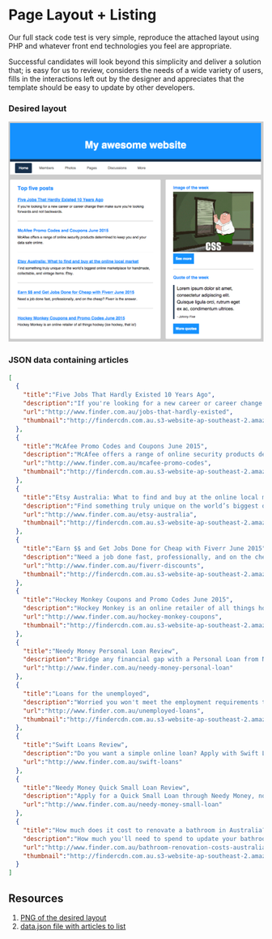 # Page Layout + Listing

Our full stack code test is very simple, reproduce the attached layout using PHP and whatever front end technologies you feel are appropriate.

Successful candidates will look beyond this simplicity and deliver a solution that; is easy for us to review, considers the needs of a wide variety of users, fills in the interactions left out by the designer and appreciates that the template should be easy to update by other developers.

### Desired layout

![](./home-test-fullstack.png)

### JSON data containing articles

```json
[
  {
    "title":"Five Jobs That Hardly Existed 10 Years Ago",
    "description":"If you're looking for a new career or career change then make sure you're looking forwards and not backwards.",
    "url":"http://www.finder.com.au/jobs-that-hardly-existed",
    "thumbnail":"http://findercdn.com.au.s3-website-ap-southeast-2.amazonaws.com/shopping/images/hero/1510-photo.jpg"
  },
  {
    "title":"McAfee Promo Codes and Coupons June 2015",
    "description":"McAfee offers a range of online security products determined to keep you and your data safe online.",
    "url":"http://www.finder.com.au/mcafee-promo-codes",
    "thumbnail":"http://findercdn.com.au.s3-website-ap-southeast-2.amazonaws.com/finder-au/wp-uploads/2015/06/McAfee.Feature.jpg"
  },
  {
    "title":"Etsy Australia: What to find and buy at the online local market",
    "description":"Find something truly unique on the world’s biggest online marketplace for handmade, collectable, and vintage items: Etsy.",
    "url":"http://www.finder.com.au/etsy-australia",
    "thumbnail":"http://findercdn.com.au.s3-website-ap-southeast-2.amazonaws.com/finder-au/wp-uploads/2015/06/Lamps.Logo_.Crop_.jpg"
  },
  {
    "title":"Earn $$ and Get Jobs Done for Cheap with Fiverr June 2015",
    "description":"Need a job done fast, professionally, and on the cheap? Fiverr is the answer.",
    "url":"http://www.finder.com.au/fiverr-discounts",
    "thumbnail":"http://findercdn.com.au.s3-website-ap-southeast-2.amazonaws.com/finder-au/wp-uploads/2015/06/Fiverr.gif"
  },
  {
    "title":"Hockey Monkey Coupons and Promo Codes June 2015",
    "description":"Hockey Monkey is an online retailer of all things hockey (ice hockey, that is!)",
    "url":"http://www.finder.com.au/hockey-monkey-coupons",
    "thumbnail":"http://findercdn.com.au.s3-website-ap-southeast-2.amazonaws.com/finder-au/wp-uploads/2015/06/Hockey-Monkey-Feature.jpg"
  },
  {
    "title":"Needy Money Personal Loan Review",
    "description":"Bridge any financial gap with a Personal Loan from Needy Money",
    "url":"http://www.finder.com.au/needy-money-personal-loan"
  },
  {
    "title":"Loans for the unemployed",
    "description":"Worried you won't meet the employment requirements to borrow? Find out about unemployed loans",
    "url":"http://www.finder.com.au/unemployed-loans",
    "thumbnail":"http://findercdn.com.au.s3-website-ap-southeast-2.amazonaws.com/finder-au/wp-uploads/2014/12/centrelink.jpg"
  },
  {
    "title":"Swift Loans Review",
    "description":"Do you want a simple online loan? Apply with Swift Loans and secure a lower-than-normal payday loan interest rate.",
    "url":"http://www.finder.com.au/swift-loans"
  },
  {
    "title":"Needy Money Quick Small Loan Review",
    "description":"Apply for a Quick Small Loan through Needy Money, no matter what your credit history looks like.",
    "url":"http://www.finder.com.au/needy-money-small-loan"
  },
  {
    "title":"How much does it cost to renovate a bathroom in Australia?",
    "description":"How much you'll need to spend to update your bathroom",
    "url":"http://www.finder.com.au/bathroom-renovation-costs-australia",
    "thumbnail":"http://findercdn.com.au.s3-website-ap-southeast-2.amazonaws.com/finder-au/wp-uploads/2015/06/bathroom-renovation-costs-guide.jpg"
  }
]
```
## Resources

1. [PNG of the desired layout](./home-test-fullstack.png)
2. [data.json file with articles to list](./data.json)
